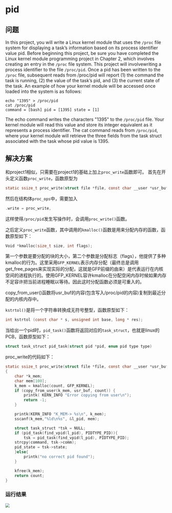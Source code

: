 # pid
## 问题
In this project, you will write a Linux kernel module that uses the `/proc` file system for displaying a task’s information based on its process identifier value pid. Before beginning this project, be sure you have completed the Linux kernel module programming project in Chapter 2, which involves creating an entry in the `/proc` file system. This project will involvewriting a process identifier to the file `/proc/pid`. Once a pid has been written to the `/proc` file, subsequent reads from /proc/pid will report (1) the command the task is running, (2) the value of the task’s pid, and (3) the current state of the task. An example of how your kernel module will be accessed once loaded into the system is as follows:
```shell
echo "1395" > /proc/pid
cat /proc/pid
command = [bash] pid = [1395] state = [1]
```
The echo command writes the characters "1395" to the `/proc/pid` file. Your kernel module will read this value and store its integer equivalent as it represents a process identifier. The cat command reads from `/proc/pid`, where your kernel module will retrieve the three fields from the task struct associated with the task whose pid value is 1395.

## 解决方案
和project1相似，只需要在project1的基础上加上`proc_write`函数即可。
首先在开头定义函数`proc_write`，函数原型为
```c
static ssize_t proc_write(struct file *file, const char __user *usr_buf, size_t count, loff_t *pos);
```
然后在结构体`proc_ops`中，需要加入
```c
.write = proc_write,
```
这样使得`/proc/pid`发生写操作时，会调用`proc_write()`函数。

之后定义`proc_write`函数，其中调用的`kmalloc()`函数是用来分配内存的函数，函数原型如下：
```c
Void *kmalloc(size_t size, int flags);
```
第一个参数是要分配的块的大小，第二个参数是分配标志（flags），他提供了多种kmalloc的行为。这里采用`GFP_KERNEL`表示内存分配（最终总是调用get_free_pages来实现实际的分配，这就是GFP前缀的由来）是代表运行在内核空间的进程执行的。使用GFP_KERNEL容许kmalloc在分配空闲内存时候如果内存不足容许把当前进程睡眠以等待。因此这时分配函数必须是可重入的。

copy_from_user()函数将usr_buf的内容(包含写入/proc/pid的内容)复制到最近分配的内核内存中。

`kstrtol()`是将一个字符串转换成无符号整型，函数原型如下：
```c
int kstrtol (const char * s, unsigned int base, long * res);
```
当给出一个pid时，`pid_task()`函数将返回对应的`task_struct`，也就是linux的PCB，函数原型如下：
```c
struct task_struct pid_task(struct pid *pid, enum pid type type)
```
proc_write的代码如下：
```c
static ssize_t proc_write(struct file *file, const char __user *usr_buf, size_t count, loff_t *pos)
{
    char *k_mem;
    char mem[100];
    k_mem = kmalloc(count, GFP_KERNEL);
    if (copy_from_user(k_mem, usr_buf, count)) {
        printk( KERN_INFO "Error copying from user\n");
        return -1;
    }

    printk(KERN_INFO "K_MEM-> %s\n", k_mem);
    sscanf(k_mem,"%ld\n%s", &l_pid, mem);

    struct task_struct *tsk = NULL;
    if (pid_task(find_vpid(l_pid), PIDTYPE_PID)){
    	tsk = pid_task(find_vpid(l_pid), PIDTYPE_PID);
	strcpy(command, tsk->comm);
	pid_state = tsk->state;
    }else{
    	printk("no correct pid found");
    }

    kfree(k_mem);
    return count;
}
```

### 运行结果
<img src="C:\Users\lenovo\Desktop\1.jpg" style="zoom:80%" />